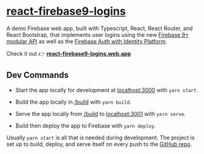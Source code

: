 # [react-firebase9-logins](https://react-firebase9-logins.web.app)

A demo Firebase web app, built with Typescript, React, React Router, and React Bootstrap, that implements user logins using
the new [Firebase 9+ modular API](https://firebase.google.com/docs/web/modular-upgrade) as well as the [Firebase Auth
with Identity
Platform](https://firebase.google.com/docs/auth?hl=en&authuser=1&_gl=1*1oolcop*_ga*Mjk1NzA5MjQ0LjE2ODMwODA2MTY.*_ga_CW55HF8NVT*MTY4NzgwNDE4OC4yMi4xLjE2ODc4MDQzMzguMC4wLjA.#identity-platform).

Check it out 👉 **[react-firebase9-logins.web.app](https://react-firebase9-logins.web.app)**

## Dev Commands

-   Start the app locally for development at [localhost:3000](http://localhost:3000) with `yarn start`.

-   Build the app locally in [/build](/build) with `yarn build`.

-   Serve the app locally from [/build](/build) to [localhost:3001](http://localhost:3001) with `yarn serve`.

-   Build then deploy the app to Firebase with `yarn deploy`.

Usually `yarn start` is all that is needed during development. The project is set up to build, deploy, and serve
itself on every push to the [GitHub repo](https://github.com/blaketyro/react-firebase9-logins).
